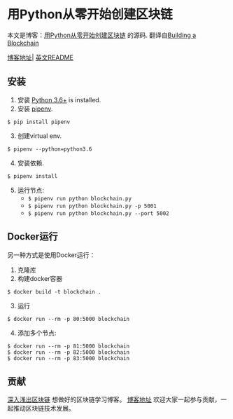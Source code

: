 # 用Python从零开始创建区块链

本文是博客：[用Python从零开始创建区块链](http://learnblockchain.cn/2017/10/27/build_blockchain_by_python/) 的源码. 
翻译自[Building a Blockchain](https://medium.com/p/117428612f46)

[博客地址](http://learnblockchain.cn/2017/10/27/build_blockchain_by_python/)| [英文README](https://github.com/xilibi2003/blockchain/blob/master/README-en.md) 

## 安装

1. 安装 [Python 3.6+](https://www.python.org/downloads/) is installed. 
2. 安装 [pipenv](https://github.com/kennethreitz/pipenv). 

```
$ pip install pipenv 
```

3. 创建virtual env. 

```
$ pipenv --python=python3.6
```

4. 安装依赖.  

```
$ pipenv install 
``` 

5. 运行节点:
    * `$ pipenv run python blockchain.py` 
    * `$ pipenv run python blockchain.py -p 5001`
    * `$ pipenv run python blockchain.py --port 5002`
    
## Docker运行

另一种方式是使用Docker运行：

1. 克隆库
2. 构建docker容器

```
$ docker build -t blockchain .
```

3. 运行

```
$ docker run --rm -p 80:5000 blockchain
```

4. 添加多个节点:

```
$ docker run --rm -p 81:5000 blockchain
$ docker run --rm -p 82:5000 blockchain
$ docker run --rm -p 83:5000 blockchain
```

## 贡献
[深入浅出区块链](http://learnblockchain.cn/) 想做好的区块链学习博客。
[博客地址](https://github.com/xilibi2003/learnblockchain) 欢迎大家一起参与贡献，一起推动区块链技术发展。




